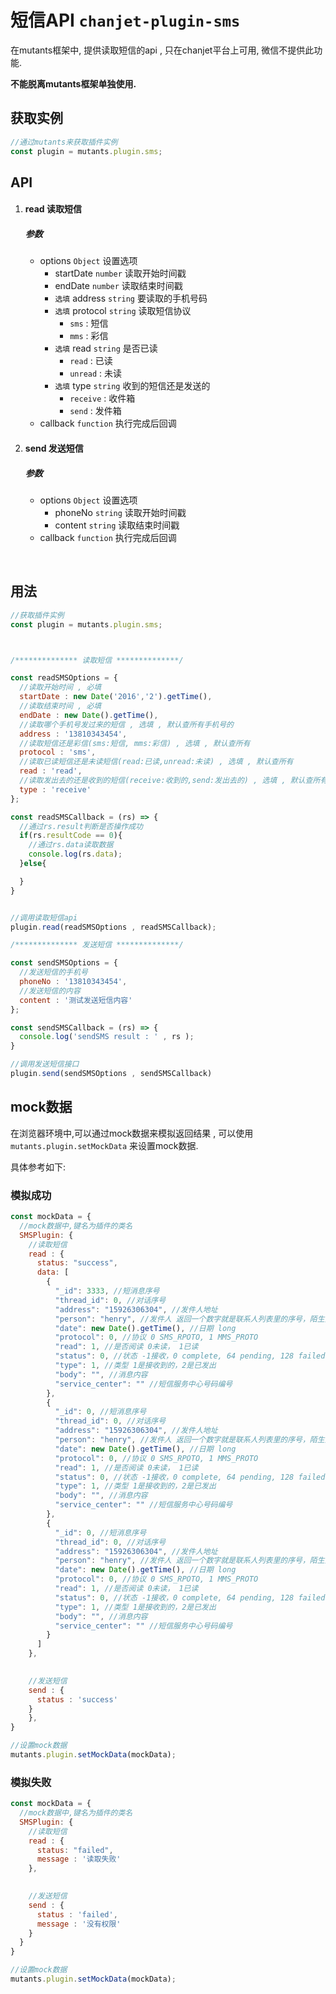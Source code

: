# 短信API  `chanjet-plugin-sms`

在mutants框架中,  提供读取短信的api , 只在chanjet平台上可用, 微信不提供此功能.

**不能脱离mutants框架单独使用.**



## 获取实例

```javascript
//通过mutants来获取插件实例
const plugin = mutants.plugin.sms;
```





## API

1. #### read 读取短信
   ##### 参数

   - options `Object` 设置选项
     - startDate `number` 读取开始时间戳
     - endDate `number` 读取结束时间戳
     - `选填` address `string` 要读取的手机号码
     - `选填` protocol `string` 读取短信协议
       - `sms` : 短信
       - `mms` : 彩信
     - `选填` read `string` 是否已读
       - `read` : 已读 
       - `unread` : 未读
     - `选填` type `string` 收到的短信还是发送的
       - `receive` : 收件箱
       - `send` : 发件箱
   - callback `function` 执行完成后回调


1. #### send 发送短信
   ##### 参数

   - options `Object` 设置选项
     - phoneNo `string` 读取开始时间戳
     - content `string` 读取结束时间戳
   - callback `function` 执行完成后回调

   ​




## 用法

``` javascript
//获取插件实例
const plugin = mutants.plugin.sms;



/************** 读取短信 **************/

const readSMSOptions = {
  //读取开始时间 , 必填
  startDate : new Date('2016','2').getTime(),	
  //读取结束时间 , 必填
  endDate : new Date().getTime(),
  //读取哪个手机号发过来的短信 , 选填 , 默认查所有手机号的
  address : '13810343454',
  //读取短信还是彩信(sms:短信, mms:彩信) , 选填 , 默认查所有
  protocol : 'sms',
  //读取已读短信还是未读短信(read:已读,unread:未读) , 选填 , 默认查所有
  read : 'read',
  //读取发出去的还是收到的短信(receive:收到的,send:发出去的) , 选填 , 默认查所有
  type : 'receive'
};

const readSMSCallback = (rs) => {
  //通过rs.result判断是否操作成功
  if(rs.resultCode == 0){
    //通过rs.data读取数据
  	console.log(rs.data);
  }else{

  }
}


//调用读取短信api
plugin.read(readSMSOptions , readSMSCallback);

/************** 发送短信 **************/

const sendSMSOptions = {
  //发送短信的手机号
  phoneNo : '13810343454',
  //发送短信的内容
  content : '测试发送短信内容'
};

const sendSMSCallback = (rs) => {
  console.log('sendSMS result : ' , rs );
}

//调用发送短信接口
plugin.send(sendSMSOptions , sendSMSCallback)
```



## mock数据

在浏览器环境中,可以通过mock数据来模拟返回结果 , 可以使用 `mutants.plugin.setMockData` 来设置mock数据.

具体参考如下:





### 模拟成功

```javascript
const mockData = {
  //mock数据中,键名为插件的类名
  SMSPlugin: {
    //读取短信
    read : {
      status: "success",
      data: [
        {
          "_id": 3333, //短消息序号
          "thread_id": 0, //对话序号
          "address": "15926306304", //发件人地址
          "person": "henry", //发件人 返回一个数字就是联系人列表里的序号，陌生人为null
          "date": new Date().getTime(), //日期 long
          "protocol": 0, //协议 0 SMS_RPOTO, 1 MMS_PROTO
          "read": 1, //是否阅读 0未读， 1已读
          "status": 0, //状态 -1接收，0 complete, 64 pending, 128 failed
          "type": 1, //类型 1是接收到的，2是已发出
          "body": "", //消息内容
          "service_center": "" //短信服务中心号码编号
        },
        {
          "_id": 0, //短消息序号
          "thread_id": 0, //对话序号
          "address": "15926306304", //发件人地址
          "person": "henry", //发件人 返回一个数字就是联系人列表里的序号，陌生人为null
          "date": new Date().getTime(), //日期 long
          "protocol": 0, //协议 0 SMS_RPOTO, 1 MMS_PROTO
          "read": 1, //是否阅读 0未读， 1已读
          "status": 0, //状态 -1接收，0 complete, 64 pending, 128 failed
          "type": 1, //类型 1是接收到的，2是已发出
          "body": "", //消息内容
          "service_center": "" //短信服务中心号码编号
        },
        {
          "_id": 0, //短消息序号
          "thread_id": 0, //对话序号
          "address": "15926306304", //发件人地址
          "person": "henry", //发件人 返回一个数字就是联系人列表里的序号，陌生人为null
          "date": new Date().getTime(), //日期 long
          "protocol": 0, //协议 0 SMS_RPOTO, 1 MMS_PROTO
          "read": 1, //是否阅读 0未读， 1已读
          "status": 0, //状态 -1接收，0 complete, 64 pending, 128 failed
          "type": 1, //类型 1是接收到的，2是已发出
          "body": "", //消息内容
          "service_center": "" //短信服务中心号码编号
        }
      ]
    },

    
    //发送短信
    send : {
      status : 'success'
    }
    },
}

//设置mock数据
mutants.plugin.setMockData(mockData);
```



### 模拟失败

```javascript
const mockData = {
  //mock数据中,键名为插件的类名
  SMSPlugin: {
    //读取短信
    read : {
      status: "failed",
      message : '读取失败'
    },

    
    //发送短信
    send : {
      status : 'failed',
      message : '没有权限'
    }
  }
}

//设置mock数据
mutants.plugin.setMockData(mockData);
```



